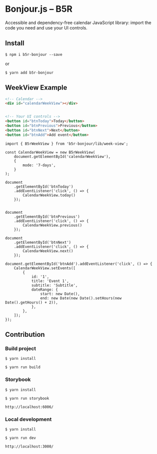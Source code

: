 # Bonjour.js – B5R

Accessible and dependency-free calendar JavaScript library: import the code you need and use your UI controls.

## Install

```
$ npm i b5r-bonjour --save
```

or

```
$ yarn add b5r-bonjour
```

## WeekView Example

```HTML
<!-- Calendar -->
<div id="calendarWeekView"></div>


<!-- Your UI controls -->
<button id="btnToday">Today</button>
<button id="btnPrevious">Previous</button>
<button id="btnNext">Next</button>
<button id="btnAdd">Add event</button>
```

```TS
import { B5rWeekView } from 'b5r-bonjour/lib/week-view';

const CalendarWeekView = new B5rWeekView(
    document.getElementById('calendarWeekView'),
    {
        mode: '7-days',
    }
);

document
    .getElementById('btnToday')
    .addEventListener('click', () => {
        CalendarWeekView.today()
    });


document
    .getElementById('btnPrevious')
    .addEventListener('click', () => {
        CalendarWeekView.previous()
    });

document
    .getElementById('btnNext')
    .addEventListener('click', () => {
        CalendarWeekView.next()
    });

document.getElementById('btnAdd').addEventListener('click', () => {
    CalendarWeekView.setEvents([
        {
            id: '1',
            title: 'Event 1',
            subtitle: 'Subtitle',
            dateRange: {
                start: new Date(),
                end: new Date(new Date().setHours(new Date().getHours() + 2)),
            },
        },
    ]);
});
```

## Contribution

### Build project

```
$ yarn install
```

```
$ yarn run build
```

### Storybook

```
$ yarn install
```

```
$ yarn run storybook
```

```
http://localhost:6006/
```

### Local development

```
$ yarn install
```

```
$ yarn run dev
```

```
http://localhost:3000/
```
